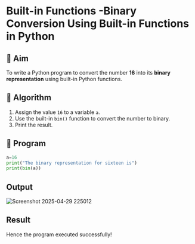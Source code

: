 # Built-in Functions -Binary Conversion Using Built-in Functions in Python

## 🎯 Aim
To write a Python program to convert the number **16** into its **binary representation** using built-in Python functions.

## 🧠 Algorithm
1. Assign the value `16` to a variable `a`.
2. Use the built-in `bin()` function to convert the number to binary.
3. Print the result.

## 🧾 Program
```python
a=16
print("The binary representation for sixteen is")
print(bin(a))
```

## Output
![Screenshot 2025-04-29 225012](https://github.com/user-attachments/assets/c9aacbe6-5f3e-4a01-a5a2-8b5e1dad5095)

## Result
Hence the program executed successfully!
